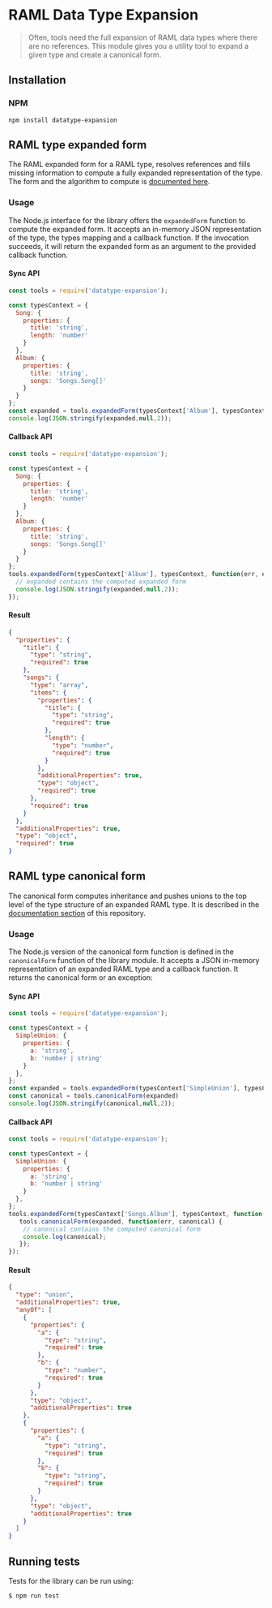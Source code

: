 # RAML Data Type Expansion

> Often, tools need the full expansion of RAML data types where there are no references. This module gives you a utility tool to expand a given type and create a canonical form.

## Installation

### NPM

```
npm install datatype-expansion
```

## RAML type expanded form

The RAML expanded form for a RAML type, resolves references and fills missing information to compute a fully expanded representation of the type.
The form and the algorithm to compute is [documented here](doc/algorithms.md).

### Usage

The Node.js interface for the library offers the `expandedForm` function to compute the expanded form.
It accepts an in-memory JSON representation of the type, the types mapping and a callback function.
If the invocation succeeds, it will return the expanded form as an argument to the provided callback function.

#### Sync API
```js
const tools = require('datatype-expansion');

const typesContext = {
  Song: {
    properties: {
      title: 'string',
      length: 'number'
    }
  },
  Album: {
    properties: {
      title: 'string',
      songs: 'Songs.Song[]'
    }
  }
};
const expanded = tools.expandedForm(typesContext['Album'], typesContext)
console.log(JSON.stringify(expanded,null,2));
```

#### Callback API
```js
const tools = require('datatype-expansion');

const typesContext = {
  Song: {
    properties: {
      title: 'string',
      length: 'number'
    }
  },
  Album: {
    properties: {
      title: 'string',
      songs: 'Songs.Song[]'
    }
  }
};
tools.expandedForm(typesContext['Album'], typesContext, function(err, expanded) {
  // expanded contains the computed expanded form
  console.log(JSON.stringify(expanded,null,2));
});
```

#### Result
```json
{
  "properties": {
    "title": {
      "type": "string",
      "required": true
    },
    "songs": {
      "type": "array",
      "items": {
        "properties": {
          "title": {
            "type": "string",
            "required": true
          },
          "length": {
            "type": "number",
            "required": true
          }
        },
        "additionalProperties": true,
        "type": "object",
        "required": true
      },
      "required": true
    }
  },
  "additionalProperties": true,
  "type": "object",
  "required": true
}
```

## RAML type canonical form

The canonical form computes inheritance and pushes unions to the top level of the type structure of an expanded RAML type. It is described in the [documentation section](doc/algorithms.md) of this repository.

### Usage

The Node.js version of the canonical form function is defined in the `canonicalForm` function of the library module.
It accepts a JSON in-memory representation of an expanded RAML type and a callback function. It returns the canonical form or an exception:

#### Sync API
```js
const tools = require('datatype-expansion');

const typesContext = {
  SimpleUnion: {
    properties: {
      a: 'string',
      b: 'number | string'
    }
  },
};
const expanded = tools.expandedForm(typesContext['SimpleUnion'], typesContext)
const canonical = tools.canonicalForm(expanded)
console.log(JSON.stringify(canonical,null,2));
```

#### Callback API
```js
const tools = require('datatype-expansion');

const typesContext = {
  SimpleUnion: {
    properties: {
      a: 'string',
      b: 'number | string'
    }
  },
};
tools.expandedForm(typesContext['Songs.Album'], typesContext, function(err, expanded) {
   tools.canonicalForm(expanded, function(err, canonical) {
    // canonical contains the computed canonical form
    console.log(canonical);
   });
});
```

#### Result
```json
{
  "type": "union",
  "additionalProperties": true,
  "anyOf": [
    {
      "properties": {
        "a": {
          "type": "string",
          "required": true
        },
        "b": {
          "type": "number",
          "required": true
        }
      },
      "type": "object",
      "additionalProperties": true
    },
    {
      "properties": {
        "a": {
          "type": "string",
          "required": true
        },
        "b": {
          "type": "string",
          "required": true
        }
      },
      "type": "object",
      "additionalProperties": true
    }
  ]
}
```

## Running tests

Tests for the library can be run using:

``` shell
$ npm run test
```
